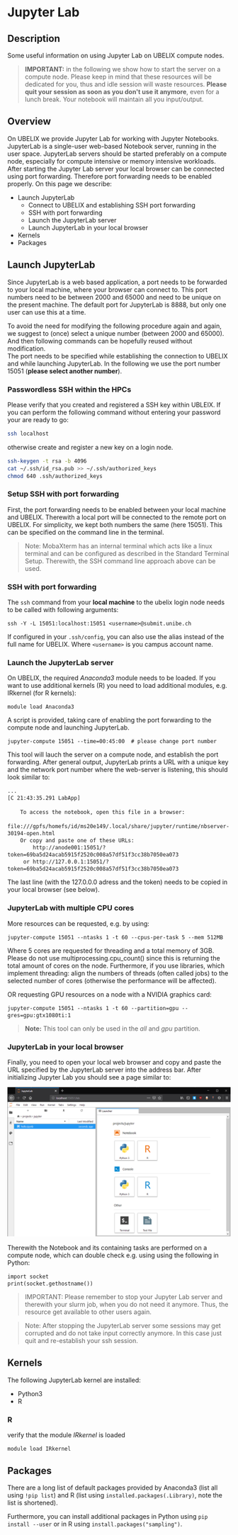 # Jupyter Lab

## Description

Some useful information on using Jupyter Lab on UBELIX compute nodes.  

> **IMPORTANT:** in the following we show how to start the server on a compute node. 
> Please keep in mind that these resources will be dedicated for you, thus and idle session will waste resources. 
> **Please quit your session as soon as you don't use it anymore**, even for a lunch break. Your notebook will maintain all you input/output.

## Overview

On UBELIX we provide Jupyter Lab for working with Jupyter Notebooks. 
JupyterLab is a single-user web-based Notebook server, running in the user space. 
JupyterLab servers should be started preferably on a compute node, especially for compute intensive or memory intensive workloads. 
After starting the Jupyter Lab server your local browser can be connected using port forwarding. Therefore port forwarding needs to be enabled properly. 
On this page we describe:

* Launch JupyterLab
    * Connect to UBELIX and establishing SSH port forwarding 
    * SSH with port forwarding
    * Launch the JupyterLab server
    * Launch JupyterLab in your local browser
* Kernels
* Packages

## Launch JupyterLab

Since JupyterLab is a web based application, a port needs to be forwarded to your local machine, where your browser can connect to. 
This port numbers need to be between 2000 and 65000 and need to be unique on the present machine. 
The default port for JupyterLab is 8888, but only one user can use this at a time.

To avoid the need for modifying the following procedure again and again, we suggest to (once) select a unique number (between 2000 and 65000). And then following commands can be hopefully reused without modification.  
The port needs to be specified while establishing the connection to UBELIX and while launching JupyterLab. In the following we use the port number 15051 (**please select another number**).

### Passwordless SSH within the HPCs

Please verify that you created and registered a SSH key within UBLEIX. If you can perform the following command without entering your password your are ready to go:
```Bash
ssh localhost
```
otherwise create and register a new key on a login node.
```Bash
ssh-keygen -t rsa -b 4096
cat ~/.ssh/id_rsa.pub >> ~/.ssh/authorized_keys
chmod 640 .ssh/authorized_keys
```

### Setup SSH with port forwarding 

First, the port forwarding needs to be enabled between your local machine and UBELIX. Therewith a local port will be connected to the remote port on UBELIX. For simplicity, we kept both numbers the same (here 15051). This can be specified on the command line in the terminal.

> Note: MobaXterm has an internal terminal which acts like a linux terminal and can be configured as described in the Standard Terminal Setup. Therewith, the SSH command line approach above can be used.

### SSH with port forwarding

The ```ssh``` command from your **local machine** to the ubelix login node  needs to be called with following arguments:

```
ssh -Y -L 15051:localhost:15051 <username>@submit.unibe.ch
```
If configured in your ```.ssh/config```, you can also use the alias instead of the full name for UBELIX. Where `<username>` is you campus account name.

### Launch the JupyterLab server 

On UBELIX, the required *Anaconda3* module needs to be loaded. If you want to use additional kernels (R) you need to load additional modules, e.g. IRkernel (for R kernels):

```
module load Anaconda3
```

A script is provided, taking care of enabling the port forwarding to the compute node and launching JupyterLab. 

```
jupyter-compute 15051 --time=00:45:00  # please change port number
```
This tool will lauch the server on a compute node, and establish the port forwarding.
After general output, JupyterLab prints a URL with a unique key and the network port number where the web-server is listening, this should look similar to:

```
...
[C 21:43:35.291 LabApp]

    To access the notebook, open this file in a browser:
        file:///gpfs/homefs/id/ms20e149/.local/share/jupyter/runtime/nbserver-30194-open.html
    Or copy and paste one of these URLs:
        http://anode001:15051/?token=69ba5d24acab5915f2520c008a57df51f3cc38b7050ea073
     or http://127.0.0.1:15051/?token=69ba5d24acab5915f2520c008a57df51f3cc38b7050ea073
```

The last line (with the 127.0.0.0 adress and the token) needs to be copied in your local browser (see below). 

### JupyterLab with multiple CPU cores
More resources can be requested, e.g. by using:

```
jupyter-compute 15051 --ntasks 1 -t 60 --cpus-per-task 5 --mem 512MB
```
Where 5 cores are requested for threading and a total memory of 3GB. 
Please do not use multiprocessing.cpu_count() since this is returning the total amount of cores on the node. 
Furthermore, if you use libraries, which implement threading: align the numbers of threads (often called jobs) to the selected number of cores (otherwise the performance will be affected).

OR requesting GPU resources on a node with a NVIDIA graphics card:
```
jupyter-compute 15051 --ntasks 1 -t 60 --partition=gpu --gres=gpu:gtx1080ti:1
```

> **Note:** This tool can only be used in the *all* and *gpu* partition. 

### JupyterLab in your local browser 

Finally, you need to open your local web browser and copy and paste the URL specified by the JupyterLab server into the address bar. After initializing Jupyter Lab you should see a page similar to:

![jupyterLab-example](../images/jupyterLab-example.png "JupyterLab Example")

Therewith the Notebook and its containing tasks are performed on a compute node, which can double check e.g. using using the following in Python:

```
import socket
print(socket.gethostname())
```

> IMPORTANT: Please remember to stop your Jupyter Lab server and therewith your slurm job, when you do not need it anymore. Thus, the resource get available to other users again. 

> Note: After stopping the JupyterLab server some sessions may get corrupted and do not take input correctly anymore. In this case just quit and re-establish your ssh session.

## Kernels

The following JupyterLab kernel are installed:

* Python3
* R

### R

verify that the module *IRkernel* is loaded

```
module load IRkernel
```

## Packages

There are a long list of default packages provided by Anaconda3 (list all using `!pip list`) and R (list using `installed.packages(.Library)`, note the list is shortened). 

Furthermore, you can install additional packages in Python using `pip install --user` or in R using `install.packages("sampling")`. 
